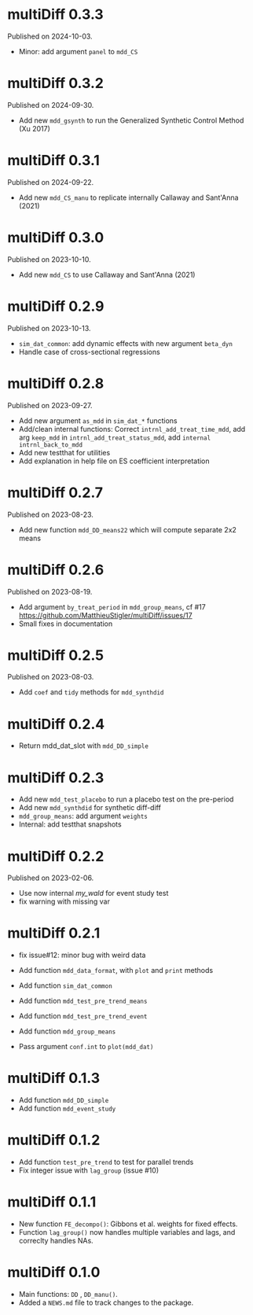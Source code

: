 # multiDiff 0.3.3

Published on 2024-10-03.

* Minor: add argument `panel` to `mdd_CS`

# multiDiff 0.3.2

Published on 2024-09-30.

* Add new `mdd_gsynth` to run the Generalized Synthetic Control Method (Xu 2017)

# multiDiff 0.3.1

Published on 2024-09-22.

* Add new `mdd_CS_manu` to replicate internally Callaway and Sant'Anna (2021)

# multiDiff 0.3.0

Published on 2023-10-10.

* Add new `mdd_CS` to use Callaway and Sant'Anna (2021)

# multiDiff 0.2.9

Published on 2023-10-13.

* `sim_dat_common`: add dynamic effects with new argument `beta_dyn`
* Handle case of cross-sectional regressions

# multiDiff 0.2.8

Published on 2023-09-27.

* Add new argument `as_mdd` in `sim_dat_*` functions
* Add/clean internal functions: Correct `intrnl_add_treat_time_mdd`, add arg `keep_mdd` in `intrnl_add_treat_status_mdd`, add `internal intrnl_back_to_mdd`
* Add new testthat for utilities
* Add explanation in help file on ES coefficient interpretation


# multiDiff 0.2.7

Published on 2023-08-23.

* Add new function `mdd_DD_means22` which will compute separate 2x2 means


# multiDiff 0.2.6

Published on 2023-08-19.

* Add argument `by_treat_period` in `mdd_group_means`, cf #17 https://github.com/MatthieuStigler/multiDiff/issues/17
* Small fixes in documentation

# multiDiff 0.2.5

Published on 2023-08-03.

* Add `coef` and `tidy` methods for `mdd_synthdid`

# multiDiff 0.2.4

* Return mdd_dat_slot with `mdd_DD_simple`

# multiDiff 0.2.3

* Add new `mdd_test_placebo` to run a placebo test on the pre-period
* Add new `mdd_synthdid` for synthetic diff-diff
* `mdd_group_means`: add argument `weights`
* Internal: add testthat snapshots

# multiDiff 0.2.2 

Published on 2023-02-06.

* Use now internal *my_wald* for event study test
* fix warning with missing var

# multiDiff 0.2.1

* fix issue#12: minor bug with weird data


* Add function `mdd_data_format`, with `plot` and `print` methods
* Add function `sim_dat_common`
* Add function `mdd_test_pre_trend_means`
* Add function `mdd_test_pre_trend_event`
* Add function `mdd_group_means`
* Pass argument `conf.int` to `plot(mdd_dat)`

# multiDiff 0.1.3

* Add function `mdd_DD_simple`
* Add function `mdd_event_study`

# multiDiff 0.1.2

* Add function `test_pre_trend` to test for parallel trends
* Fix integer issue with `lag_group` (issue #10)

# multiDiff 0.1.1

* New function `FE_decompo()`: Gibbons et al. weights for fixed effects.
* Function `lag_group()` now handles multiple variables and lags, and correclty handles NAs.

# multiDiff 0.1.0

* Main functions: `DD` , `DD_manu()`.
* Added a `NEWS.md` file to track changes to the package.
